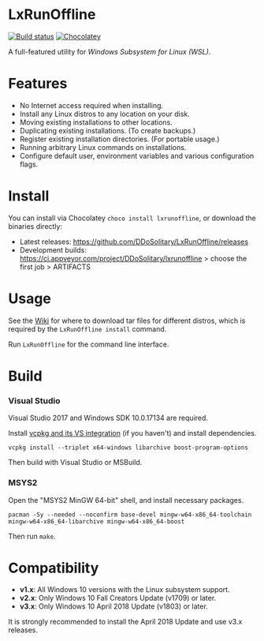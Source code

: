 # LxRunOffline

[![Build status](https://img.shields.io/appveyor/ci/ddosolitary/lxrunoffline/master.svg)](https://ci.appveyor.com/project/ddosolitary/lxrunoffline)
[![Chocolatey](https://img.shields.io/chocolatey/v/lxrunoffline.svg)](https://chocolatey.org/packages/lxrunoffline)

A full-featured utility for *Windows Subsystem for Linux (WSL)*.

# Features

- No Internet access required when installing.
- Install any Linux distros to any location on your disk.
- Moving existing installations to other locations.
- Duplicating existing installations. (To create backups.)
- Register existing installation directories. (For portable usage.)
- Running arbitrary Linux commands on installations.
- Configure default user, environment variables and various configuration flags.

# Install

You can install via Chocolatey `choco install lxrunoffline`, or download the binaries directly:
- Latest releases: https://github.com/DDoSolitary/LxRunOffline/releases
- Development builds: https://ci.appveyor.com/project/DDoSolitary/lxrunoffline > choose the first job > ARTIFACTS

# Usage

See the [Wiki](https://github.com/DDoSolitary/LxRunOffline/wiki) for where to download tar files for different distros, which is required by the `LxRunOffline install` command.

Run `LxRunOffline` for the command line interface.

# Build

### Visual Studio

Visual Studio 2017 and Windows SDK 10.0.17134 are required.

Install [vcpkg and its VS integration](https://github.com/Microsoft/vcpkg) (if you haven't) and install dependencies.

```
vcpkg install --triplet x64-windows libarchive boost-program-options
```

Then build with Visual Studio or MSBuild.

### MSYS2

Open the "MSYS2 MinGW 64-bit" shell, and install necessary packages.

```
pacman -Sy --needed --noconfirm base-devel mingw-w64-x86_64-toolchain mingw-w64-x86_64-libarchive mingw-w64-x86_64-boost
```

Then run `make`.

# Compatibility

- **v1.x**: All Windows 10 versions with the Linux subsystem support.
- **v2.x**: Only Windows 10 Fall Creators Update (v1709) or later.
- **v3.x**: Only Windows 10 April 2018 Update (v1803) or later.

It is strongly recommended to install the April 2018 Update and use v3.x releases.
